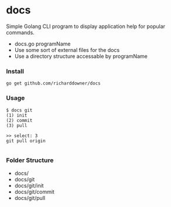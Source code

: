 docs
========

Simple Golang CLI program to display application help for popular commands.

* docs.go programName
* Use some sort of external files for the docs
* Use a directory structure accessable by programName

### Install

```
go get github.com/richarddowner/docs
```

### Usage 

````
$ docs git
(1) init
(2) commit
(3) pull

>> select: 3
git pull origin
  
````

### Folder Structure

* docs/
* docs/git
* docs/git/init
* docs/git/commit
* docs/git/pull


